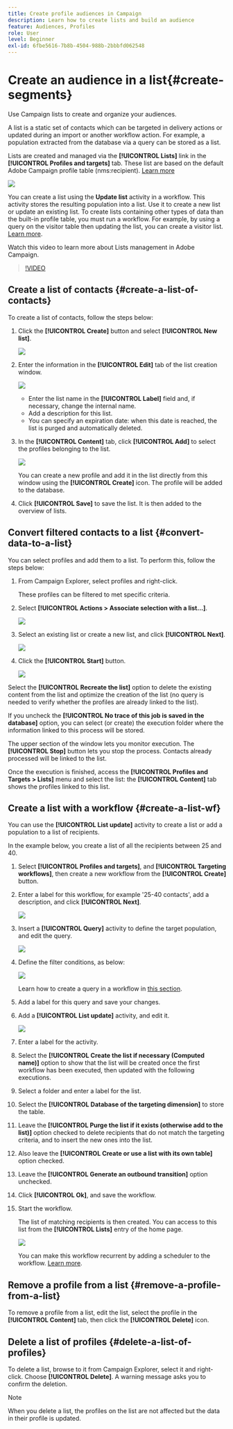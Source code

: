 ```yaml
---
title: Create profile audiences in Campaign
description: Learn how to create lists and build an audience
feature: Audiences, Profiles
role: User
level: Beginner
exl-id: 6fbe5616-7b8b-4504-988b-2bbbfd062548
---
```

# Create an audience in a list{#create-segments}

Use Campaign lists to create and organize your audiences.

A list is a static set of contacts which can be targeted in delivery actions or updated during an import or another workflow action. For example, a population extracted from the database via a query can be stored as a list.

Lists are created and managed via the **[!UICONTROL Lists]** link in the **[!UICONTROL Profiles and targets]** tab. These list are based on the default Adobe Campaign profile table (nms:recipient). [Learn more](../dev/datamodel.md#ootb-profiles.md)

![](assets/list-dashboard.png)

You can create a list using the **Update list** activity in a workflow. This activity stores the resulting population into a list. Use it to create a new list or update an existing list. To create lists containing other types of data than the built-in profile table, you must run a workflow. For example, by using a query on the visitor table then updating the list, you can create a visitor list. [Learn more](#create-a-list-wf).

Watch this video to learn more about Lists management in Adobe Campaign.

>[!VIDEO](https://video.tv.adobe.com/v/334909?quality=12)


## Create a list of contacts {#create-a-list-of-contacts}

To create a list of contacts, follow the steps below: 

1. Click the **[!UICONTROL Create]** button and select **[!UICONTROL New list]**.
    
    ![](assets/new-list.png)

1. Enter the information in the **[!UICONTROL Edit]** tab of the list creation window.
   
   ![](assets/list-details.png)

    * Enter the list name in the **[!UICONTROL Label]** field and, if necessary, change the internal name.
    * Add a description for this list.
    * You can specify an expiration date: when this date is reached, the list is purged and automatically deleted.
    

1. In the **[!UICONTROL Content]** tab, click **[!UICONTROL Add]** to select the profiles belonging to the list.

   ![](assets/add-profiles-to-a-list.png)

   You can create a new profile and add it in the list directly from this window using the **[!UICONTROL Create]** icon. The profile will be added to the database.

1. Click **[!UICONTROL Save]** to save the list. It is then added to the overview of lists.


## Convert filtered contacts to a list {#convert-data-to-a-list}

You can select profiles and add them to a list. To perform this, follow the steps below:

1. From Campaign Explorer, select profiles and right-click.
   
   These profiles can be filtered to met specific criteria.
   
1. Select **[!UICONTROL Actions > Associate selection with a list...]**.

   ![](assets/add-selection-to-a-list.png)

1. Select an existing list or create a new list, and click **[!UICONTROL Next]**.

   ![](assets/select-the-list.png)

1. Click the **[!UICONTROL Start]** button.

   ![](assets/record-a-list.png)

Select the **[!UICONTROL Recreate the list]** option to delete the existing content from the list and optimize the creation of the list (no query is needed to verify whether the profiles are already linked to the list).

If you uncheck the **[!UICONTROL No trace of this job is saved in the database]** option, you can select (or create) the execution folder where the information linked to this process will be stored.

The upper section of the window lets you monitor execution. The **[!UICONTROL Stop]** button lets you stop the process. Contacts already processed will be linked to the list.

Once the execution is finished, access the **[!UICONTROL Profiles and Targets > Lists]** menu and select the list: the **[!UICONTROL Content]** tab shows the profiles linked to this list.


## Create a list with a workflow  {#create-a-list-wf}

You can use the **[!UICONTROL List update]** activity to create a list or add a population to a list of recipients.

In the example below, you create a list of all the recipients between 25 and 40. 

1. Select **[!UICONTROL Profiles and targets]**, and **[!UICONTROL Targeting workflows]**, then create a new workflow from the **[!UICONTROL Create]** button.
1. Enter a label for this workflow, for example '25-40 contacts', add a description, and click **[!UICONTROL Next]**.

   ![](assets/targeting-wf-sample.png)

1. Insert a **[!UICONTROL Query]** activity to define the target population, and edit the query.

   ![](assets/targeting-wf-edit-query.png)

1. Define the filter conditions, as below:

   ![](assets/targeting-wf-age-filter.png)

   Learn how to create a query in a workflow in [this section](https://experienceleague.adobe.com/docs/campaign/automation/workflows/wf-activities/targeting-activities/query.html).

1. Add a label for this query and save your changes.
1. Add a **[!UICONTROL List update]** activity, and edit it.

   ![](assets/list-update-activity.png)

1. Enter a label for the activity.
1. Select the **[!UICONTROL Create the list if necessary (Computed name)]** option to show that the list will be created once the first workflow has been executed, then updated with the following executions.
1. Select a folder and enter a label for the list. 
1. Select the **[!UICONTROL Database of the targeting dimension]** to store the table.
1. Leave the **[!UICONTROL Purge the list if it exists (otherwise add to the list)]** option checked to delete recipients that do not match the targeting criteria, and to insert the new ones into the list.
1. Also leave the **[!UICONTROL Create or use a list with its own table]** option checked.
1. Leave the **[!UICONTROL Generate an outbound transition]** option unchecked.
1. Click **[!UICONTROL Ok]**, and save the workflow.
1. Start the workflow.

   The list of matching recipients is then created. You can access to this list from the **[!UICONTROL Lists]** entry of the home page.

   ![](assets/access-new-list.png)

   You can make this workflow recurrent by adding a scheduler to the workflow. [Learn more](https://experienceleague.adobe.com/docs/campaign/automation/workflows/wf-activities/flow-control-activities/scheduler.html).

## Remove a profile from a list {#remove-a-profile-from-a-list}

To remove a profile from a list, edit the list, select the profile in the **[!UICONTROL Content]** tab, then click the **[!UICONTROL Delete]** icon.

## Delete a list of profiles {#delete-a-list-of-profiles}

To delete a list, browse to it from Campaign Explorer, select it and right-click. Choose **[!UICONTROL Delete]**. A warning message asks you to confirm the deletion.

>[!NOTE]
>
>When you delete a list, the profiles on the list are not affected but the data in their profile is updated.
